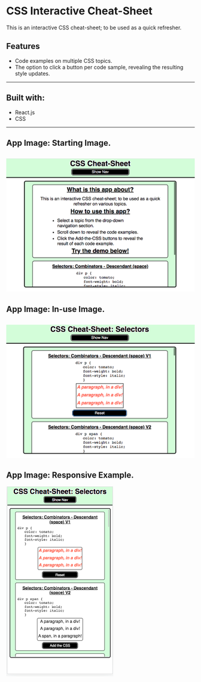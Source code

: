 # CSS Interactive Cheat-Sheet

This is an interactive CSS cheat-sheet; to be used as a quick refresher.

## Features
* Code examples on multiple CSS topics.
* The option to click a button per code sample, revealing the resulting style updates.

---
## Built with:
* React.js
* CSS
---
## App Image: Starting Image.
![Starter View](readme_images/readme_app_pic_1.png)
---
## App Image: In-use Image.
![In-use View](readme_images/readme_app_pic_2.png)
---
## App Image: Responsive Example.
![Responsive Example](readme_images/readme_app_pic_3.png)

